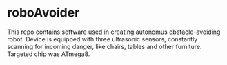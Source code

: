 # roboAvoider

This repo contains software used in creating autonomus obstacle-avoiding robot. Device is equipped with three ultrasonic sensors,
constantly scanning for incoming danger, like chairs, tables and other furniture. Targeted chip was ATmega8.
